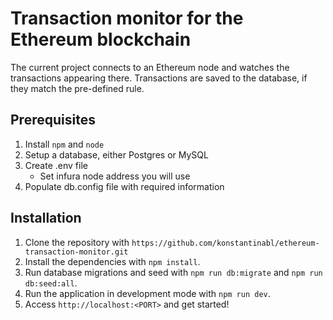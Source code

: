 # Transaction monitor for the Ethereum blockchain

The current project connects to an Ethereum node and watches the transactions appearing there. Transactions are saved to the database, if they match the pre-defined rule.

## Prerequisites

1.  Install `npm` and `node`
2.  Setup a database, either Postgres or MySQL
3.  Create .env file
    - Set infura node address you will use
4.  Populate db.config file with required information

## Installation

1. Clone the repository with `https://github.com/konstantinabl/ethereum-transaction-monitor.git`
2. Install the dependencies with `npm install`.
3. Run database migrations and seed with `npm run db:migrate` and `npm run db:seed:all`.
4. Run the application in development mode with `npm run dev`.
5. Access `http://localhost:<PORT>` and get started!
